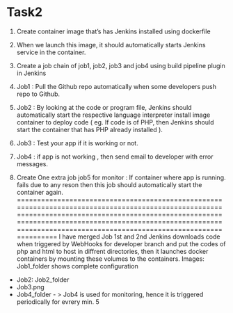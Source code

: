 # Task2
1. Create container image that’s has Jenkins installed  using dockerfile 

2. When we launch this image, it should automatically starts Jenkins service in the container.

3. Create a job chain of job1, job2, job3 and  job4 using build pipeline plugin in Jenkins 

4. Job1 : Pull  the Github repo automatically when some developers push repo to Github.

5. Job2 : By looking at the code or program file, Jenkins should automatically start the respective language interpreter install image container to deploy code ( eg. If code is of  PHP, then Jenkins should start the container that has PHP already installed ).

6. Job3 : Test your app if it  is working or not.

7. Job4 : if app is not working , then send email to developer with error messages.

8. Create One extra job job5 for monitor : If container where app is running. fails due to any reson then this job should automatically start the container again.
=========================================================================================================================================================================================================================================================================
I have merged Job 1st and 2nd
Jenkins downloads code when triggered by WebHooks for developer branch and put the codes of php and html to host in diffrent directories, then it launches docker containers by mounting these volumes to the containers.
Images: Job1_folder shows complete configuration

- Job2: Job2_folder
- Job3.png
- Job4_folder - >  Job4 is used for monitoring, hence it is triggered periodically for evrery min.
5
